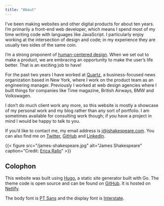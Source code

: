 ```yaml
---
title: "About"
---
```


I’ve been making websites and other digital products for about ten years. I’m primarily a front-end web developer, which means I spend most of my time writing code with languages like JavaScript. I particularly enjoy working at the intersection of design and code; in my experience they are usually two sides of the same coin.

I’m a strong proponent of [human-centered design](https://www.youtube.com/watch?v=rmM0kRf8Dbk&vl=en). When we set out to make a product, we are embracing an opportunity to make the user’s life better. That is an exciting job to have!

For the past two years I have worked at [Quartz](https://qz.com), a business-focused news organization based in New York, where I work on the product team as an engineering manager. Previously I worked at web design agencies where I built things for companies like Time magazine, British Airways, BMW and Volkswagen. 

I don’t do much client work any more, so this website is mostly a showcase of my personal work and my blog rather than any sort of portfolio. I am sometimes available for consulting work though; if you have a project in mind I would be happy to talk to you.

If you’d like to contact me, my email address is [j@jshakespeare.com](mailto:j@jshakespeare.com). You can also find me on [Twitter](https://twitter.com/jeshake), [GitHub](http://github.com/jshakes) and [LinkedIn](https://www.linkedin.com/in/james-shakespeare-40784435/).

{{< figure src="/james-shakespeare.jpg" alt="James Shakespeare" caption="Credit: [Erica Rallo](https://www.instagram.com/erallphotography/)" >}}

## Colophon

This website was built using [Hugo](https://gohugo.io/), a static site generator built with Go. The theme code is open source and can be found on [GitHub](https://github.com/jshakes/jshakespeare2019). It is hosted on [Netlify](https://www.netlify.com/).

The body font is [PT Sans](https://company.paratype.com/pt-sans-pt-serif) and the display font is [Interstate](http://tfj.fontbureau.com/#Interstate).
